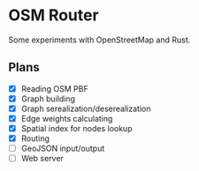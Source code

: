 # OSM Router

Some experiments with OpenStreetMap and Rust.

## Plans

- [x] Reading OSM PBF
- [x] Graph building
- [x] Graph serealization/deserealization
- [x] Edge weights calculating
- [x] Spatial index for nodes lookup
- [x] Routing
- [ ] GeoJSON input/output
- [ ] Web server
